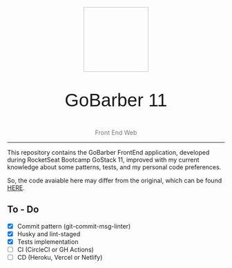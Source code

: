<div align="center">

<img source="https://raw.githubusercontent.com/thejoaov/gobarber-11-web/main/src/assets/logo.svg" width="150px" height="150px">
<p style="font-size:3em;font-family:cursive,sans-serif">GoBarber 11</p>
<p style="color:#777">Front End Web</p>
<hr/>


</div>

This repository contains the GoBarber FrontEnd application, developed during RocketSeat Bootcamp GoStack 11, improved with my current knowledge about some patterns, tests, and my personal code preferences.

So, the code avaiable here may differ from the original, which can be found [HERE][gobarber-rocketseat].

## To - Do

- [x] Commit pattern (git-commit-msg-linter)
- [x] Husky and lint-staged
- [x] Tests implementation
- [ ] CI (CircleCI or GH Actions)
- [ ] CD (Heroku, Vercel or Netlify)

[gobarber-rocketseat]: https://github.com/rocketseat-education/bootcamp-gostack-modulos/tree/master/nivel-03/02-iniciando-o-front-end-web
